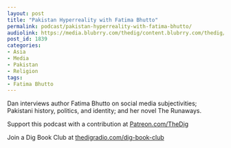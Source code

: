 ```yaml
---
layout: post
title: "Pakistan Hyperreality with Fatima Bhutto"
permalink: podcast/pakistan-hyperreality-with-fatima-bhutto/
audiolink: https://media.blubrry.com/thedig/content.blubrry.com/thedig/The_Dig-EP_290-Bhutto.mp3
post_id: 1839
categories: 
- Asia
- Media
- Pakistan
- Religion
tags: 
- Fatima Bhutto
---
```


Dan interviews author Fatima Bhutto on social media subjectivities; Pakistani history, politics, and identity; and her novel 
The Runaways.

Support this podcast with a contribution at 
[Patreon.com/TheDig](https://Patreon.com/TheDig)

Join a Dig Book Club at 
[thedigradio.com/dig-book-club](https://thedigradio.com/dig-book-club)